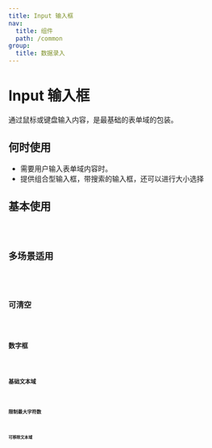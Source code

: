 ```yaml
---
title: Input 输入框
nav:
  title: 组件
  path: /common
group:
  title: 数据录入
---
```


# Input 输入框

通过鼠标或键盘输入内容，是最基础的表单域的包装。

## 何时使用

- 需要用户输入表单域内容时。
- 提供组合型输入框，带搜索的输入框，还可以进行大小选择

## 基本使用

<code src="./demos/index1.tsx" />

## 多场景适用

<code src="./demos/index2.tsx" />

## 可清空

<code src="./demos/index3.tsx" />

## 数字框

<code src="./demos/index5.tsx" />

## 基础文本域

<code src="./demos/index6.tsx"/>

## 限制最大字符数

<code src="./demos/index7.tsx"/>

## 可移除文本域

<code src="./demos/index8.tsx"/>

<API></API>
